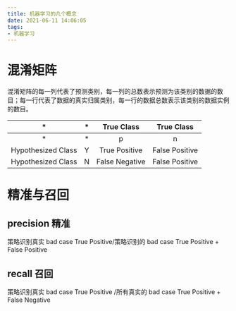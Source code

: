 ```yaml
---
title: 机器学习的几个概念
date: 2021-06-11 14:06:05
tags:
- 机器学习
---
```

# 混淆矩阵

混淆矩阵的每一列代表了预测类别，每一列的总数表示预测为该类别的数据的数目；每一行代表了数据的真实归属类别，每一行的数据总数表示该类别的数据实例的数目。

|*|*|True Class|True Class|
|:--:|:--:|:--:|:--:|
|*|*|p|n|
|Hypothesized Class|Y|True Positive|False Positive|
|Hypothesized Class|N|False Negative|False Positive|

# 精准与召回

## precision 精准

策略识别真实 bad case True Positive/策略识别的 bad case True Positive + False Positive

## recall 召回

策略识别真实 bad case True Positive /所有真实的 bad case True Positive + False Negative

